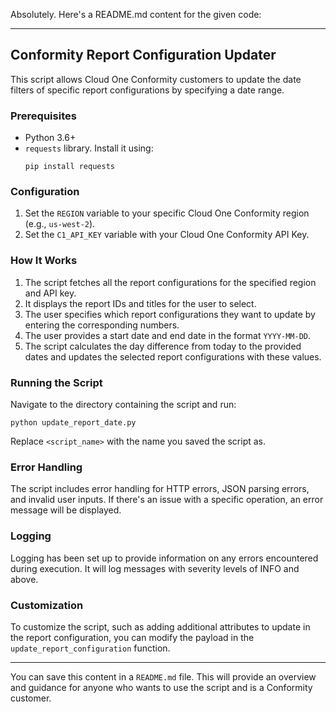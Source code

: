 Absolutely. Here's a README.md content for the given code:

---

## Conformity Report Configuration Updater

This script allows Cloud One Conformity customers to update the date filters of specific report configurations by specifying a date range.

### Prerequisites

- Python 3.6+
- `requests` library. Install it using:
  ```
  pip install requests
  ```

### Configuration

1. Set the `REGION` variable to your specific Cloud One Conformity region (e.g., `us-west-2`).
2. Set the `C1_API_KEY` variable with your Cloud One Conformity API Key.

### How It Works

1. The script fetches all the report configurations for the specified region and API key.
2. It displays the report IDs and titles for the user to select.
3. The user specifies which report configurations they want to update by entering the corresponding numbers.
4. The user provides a start date and end date in the format `YYYY-MM-DD`.
5. The script calculates the day difference from today to the provided dates and updates the selected report configurations with these values.

### Running the Script

Navigate to the directory containing the script and run:

```
python update_report_date.py
```

Replace `<script_name>` with the name you saved the script as.

### Error Handling

The script includes error handling for HTTP errors, JSON parsing errors, and invalid user inputs. If there's an issue with a specific operation, an error message will be displayed.

### Logging

Logging has been set up to provide information on any errors encountered during execution. It will log messages with severity levels of INFO and above.

### Customization

To customize the script, such as adding additional attributes to update in the report configuration, you can modify the payload in the `update_report_configuration` function.

---

You can save this content in a `README.md` file. This will provide an overview and guidance for anyone who wants to use the script and is a Conformity customer.